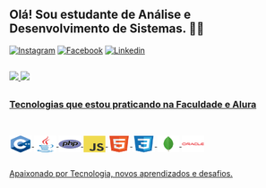 ## Olá! Sou estudante de Análise e Desenvolvimento de Sistemas. 🧑‍💻

[![Instagram](https://img.shields.io/badge/Instagram-E4405F?style=for-the-badge&logo=instagram&logoColor=white)](https://www.instagram.com/luizeduardo_fr/)
[![Facebook](https://img.shields.io/badge/Facebook-1877F2?style=for-the-badge&logo=facebook&logoColor=white)](https://www.facebook.com/du.francodarocha/)
[![Linkedin](https://img.shields.io/badge/LinkedIn-0077B5?style=for-the-badge&logo=linkedin&logoColor=white)](https://www.linkedin.com/in/luizeduardofr)
## 

<div>
  <a href="https://github.com/luizeduardofr">
    <img height="180em" src="https://github-readme-stats.vercel.app/api?username=luizeduardofr&show_icons=true&theme=dracula&include_all_comits=true&count_private=true"/>
    <img height="180em" src="https://github-readme-stats.vercel.app/api/top-langs/?username=luizeduardofr&layout=compact&langs_count=16&theme=dracula"/>
</div>
    
##

### Tecnologias que estou praticando na Faculdade e Alura
##

<div style="display: inline_block"><br>
  <img align="center" alt="Du-C++" height="30" width="40" src="https://raw.githubusercontent.com/devicons/devicon/master/icons/cplusplus/cplusplus-original.svg">
  <img align="center" alt="Du-Java" height="30" width="40" src="https://raw.githubusercontent.com/devicons/devicon/master/icons/java/java-original.svg">
  <img align="center" alt="Du-PHP" height="30" width="40" src="https://raw.githubusercontent.com/devicons/devicon/master/icons/php/php-original.svg">
  <img align="center" alt="Du-JS" height="30" width="40" src="https://raw.githubusercontent.com/devicons/devicon/master/icons/javascript/javascript-original.svg">
  <img align="center" alt="Du-HTML" height="30" width="40" src="https://raw.githubusercontent.com/devicons/devicon/master/icons/html5/html5-original.svg">
  <img align="center" alt="Du-CSS" height="30" width="40" src="https://raw.githubusercontent.com/devicons/devicon/master/icons/css3/css3-original.svg">
  <img align="center" alt="Du-Mongo" height="30" width="40" src="https://raw.githubusercontent.com/devicons/devicon/master/icons/mongodb/mongodb-original.svg">
  <img align="center" alt="Du-Oracle" height="30" width="40" src="https://raw.githubusercontent.com/devicons/devicon/master/icons/oracle/oracle-original.svg">
</div>

##

Apaixonado por Tecnologia, novos aprendizados e desafios.
